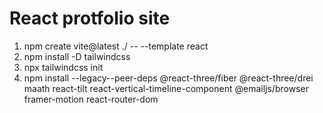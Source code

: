 # React protfolio site

1. npm create vite@latest ./ -- --template react
2. npm install -D tailwindcss
3. npx tailwindcss init
4. npm install --legacy--peer-deps @react-three/fiber @react-three/drei maath react-tilt react-vertical-timeline-component @emailjs/browser framer-motion react-router-dom
